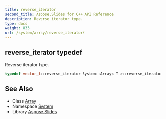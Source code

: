 ```yaml
---
title: reverse_iterator
second_title: Aspose.Slides for C++ API Reference
description: Reverse iterator type.
type: docs
weight: 833
url: /system/array/reverse_iterator/
---
```

## reverse_iterator typedef


Reverse iterator type.

```cpp
typedef vector_t::reverse_iterator System::Array< T >::reverse_iterator
```

## See Also

* Class [Array](../)
* Namespace [System](../../)
* Library [Aspose.Slides](../../../)